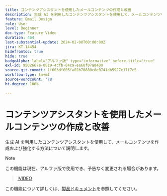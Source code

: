 ```yaml
---
title: コンテンツアシスタントを使用したメールコンテンツの作成と改善
description: 生成 AI を利用したコンテンツアシスタントを使用して、メールコンテンツを作成および強化する方法について説明します。
feature: Email Design
role: User
level: Beginner
doc-type: Feature Video
duration: 464
last-substantial-update: 2024-02-08T00:00:00Z
jira: KT-14454
hidefromtoc: true
hide: true
badgeAlpha: label="アルファ版" type="informative" before-title="true"
exl-id: 9502667e-0819-4cfb-84c9-ea68f07a8400
source-git-commit: 1f603df605fa02b70880c0e0741db5927e17f7c5
workflow-type: tm+mt
source-wordcount: '78'
ht-degree: 100%

---
```


# コンテンツアシスタントを使用したメールコンテンツの作成と改善

生成 AI を利用したコンテンツアシスタントを使用して、メールコンテンツを作成および強化する方法について説明します。

>[!NOTE]
>
> この機能は現在、アルファ版で使用でき、予告なく変更される場合があります。

>[!VIDEO](https://video.tv.adobe.com/v/3452068/?learn=on&captions=jpn)

この機能について詳しくは、[製品ドキュメント](https://experienceleague.adobe.com/ja/docs/campaign-web/v8/msg/email/content/content-assistant/generative-gs)を参照してください。
